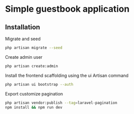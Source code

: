 # Simple guestbook application
## Installation
Migrate and seed
```bash
php artisan migrate --seed
```
Create admin user
```bash
php artisan create:admin
```
Install the frontend scaffolding using the ui Artisan command
```bash
php artisan ui bootstrap --auth
```
Export customize pagination
```bash
php artisan vendor:publish --tag=laravel-pagination
npm install && npm run dev
```
